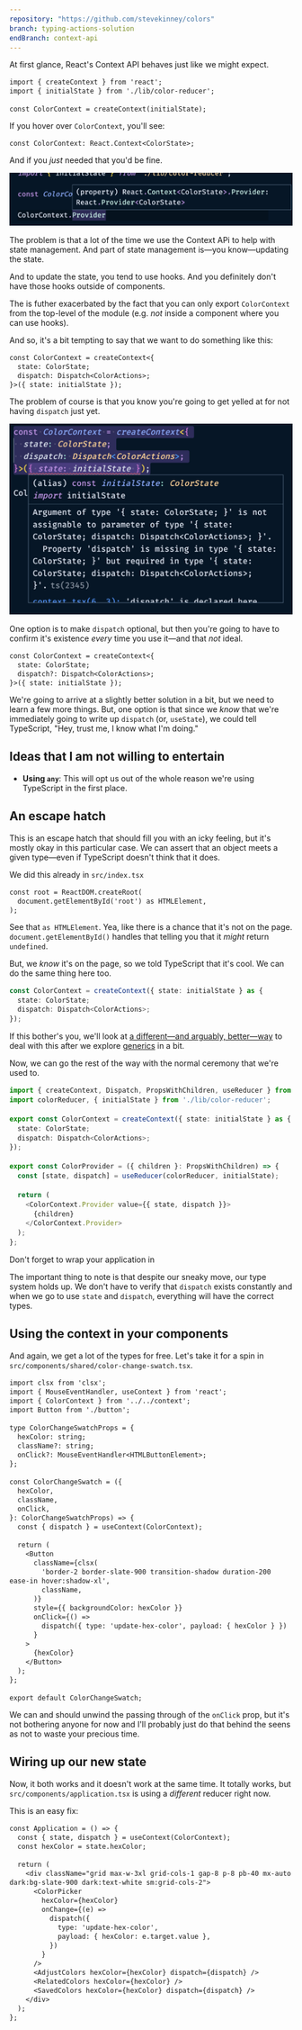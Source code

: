 ```yaml
---
repository: "https://github.com/stevekinney/colors"
branch: typing-actions-solution
endBranch: context-api
---
```


At first glance, React's Context API behaves just like we might expect.

````tsx
import { createContext } from 'react';
import { initialState } from './lib/color-reducer';

const ColorContext = createContext(initialState);
````

If you hover over `ColorContext`, you'll see:

````tsx
const ColorContext: React.Context<ColorState>;
````

And if you *just* needed that you'd be fine.

![](_attachments/Pasted%20image%2020221111145036.png)

The problem is that a lot of the time we use the Context APi to help with state management. And part of state management is—you know—updating the state.

And to update the state, you tend to use hooks. And you definitely don't have those hooks outside of components.

The is futher exacerbated by the fact that you can only export `ColorContext` from the top-level of the module (e.g. *not* inside a component where you can use hooks).

And so, it's a bit tempting to say that we want to do something like this:

````tsx
const ColorContext = createContext<{
  state: ColorState;
  dispatch: Dispatch<ColorActions>;
}>({ state: initialState });
````

The problem of course is that you know you're going to get yelled at for not having `dispatch` just yet.

![](_attachments/Pasted%20image%2020221111145603.png)

One option is to make `dispatch` optional, but then you're going to have to confirm it's existence *every* time you use it—and that *not* ideal.

````tsx
const ColorContext = createContext<{
  state: ColorState;
  dispatch?: Dispatch<ColorActions>;
}>({ state: initialState });
````

We're going to arrive at a slightly better solution in a bit, but we need to learn a few more things. But, one option is that since we *know* that we're immediately going to write up `dispatch` (or, `useState`), we could tell TypeScript, "Hey, trust me, I know what I'm doing."

## Ideas that I am not willing to entertain

* **Using `any`**: This will opt us out of the whole reason we're using TypeScript in the first place.

## An escape hatch

This is an escape hatch that should fill you with an icky feeling, but it's mostly okay in this particular case. We can assert that an object meets a given type—even if TypeScript doesn't think that it does.

We did this already in `src/index.tsx`

````tsx
const root = ReactDOM.createRoot(
  document.getElementById('root') as HTMLElement,
);
````

See that `as HTMLElement`. Yea, like there is a chance that it's not on the page. `document.getElementById()` handles that telling you that it *might* return `undefined`.

But, we *know* it's on the page, so we told TypeScript that it's cool. We can do the same thing here too.

````ts
const ColorContext = createContext({ state: initialState } as {
  state: ColorState;
  dispatch: Dispatch<ColorActions>;
});
````

If this bother's you, we'll look at [a different—and arguably, better—way](createContext.md) to deal with this after we explore [generics](Generics.md) in a bit.

Now, we can go the rest of the way with the normal ceremony that we're used to.

````ts
import { createContext, Dispatch, PropsWithChildren, useReducer } from 'react';
import colorReducer, { initialState } from './lib/color-reducer';

export const ColorContext = createContext({ state: initialState } as {
  state: ColorState;
  dispatch: Dispatch<ColorActions>;
});

export const ColorProvider = ({ children }: PropsWithChildren) => {
  const [state, dispatch] = useReducer(colorReducer, initialState);

  return (
    <ColorContext.Provider value={{ state, dispatch }}>
      {children}
    </ColorContext.Provider>
  );
};
````

Don't forget to wrap your application in

The important thing to note is that despite our sneaky move, our type system holds up. We don't have to verify that `dispatch` exists constantly and when we go to use `state` and `dispatch`, everything will have the correct types.

## Using the context in your components

And again, we get a lot of the types for free. Let's take it for a spin in `src/components/shared/color-change-swatch.tsx`.

````tsx
import clsx from 'clsx';
import { MouseEventHandler, useContext } from 'react';
import { ColorContext } from '../../context';
import Button from './button';

type ColorChangeSwatchProps = {
  hexColor: string;
  className?: string;
  onClick?: MouseEventHandler<HTMLButtonElement>;
};

const ColorChangeSwatch = ({
  hexColor,
  className,
  onClick,
}: ColorChangeSwatchProps) => {
  const { dispatch } = useContext(ColorContext);

  return (
    <Button
      className={clsx(
        'border-2 border-slate-900 transition-shadow duration-200 ease-in hover:shadow-xl',
        className,
      )}
      style={{ backgroundColor: hexColor }}
      onClick={() =>
        dispatch({ type: 'update-hex-color', payload: { hexColor } })
      }
    >
      {hexColor}
    </Button>
  );
};

export default ColorChangeSwatch;
````

We can and should unwind the passing through of the `onClick` prop, but it's not bothering anyone for now and I'll probably just do that behind the seens as not to waste your precious time.

## Wiring up our new state

Now, it both works and it doesn't work at the same time. It totally works, but `src/components/application.tsx` is using a *different* reducer right now.

This is an easy fix:

````tsx
const Application = () => {
  const { state, dispatch } = useContext(ColorContext);
  const hexColor = state.hexColor;

  return (
    <div className="grid max-w-3xl grid-cols-1 gap-8 p-8 pb-40 mx-auto dark:bg-slate-900 dark:text-white sm:grid-cols-2">
      <ColorPicker
        hexColor={hexColor}
        onChange={(e) =>
          dispatch({
            type: 'update-hex-color',
            payload: { hexColor: e.target.value },
          })
        }
      />
      <AdjustColors hexColor={hexColor} dispatch={dispatch} />
      <RelatedColors hexColor={hexColor} />
      <SavedColors hexColor={hexColor} dispatch={dispatch} />
    </div>
  );
};
````
